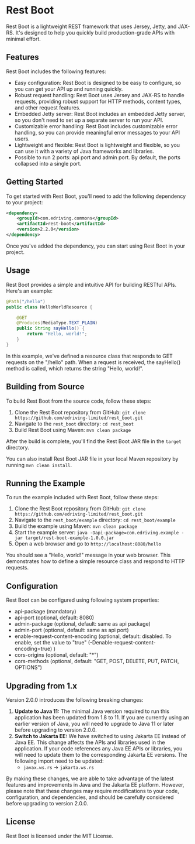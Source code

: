 # Rest Boot

Rest Boot is a lightweight REST framework that uses Jersey, Jetty, and JAX-RS. It's designed to help you quickly build production-grade APIs with minimal effort.

## Features

Rest Boot includes the following features:

- Easy configuration: Rest Boot is designed to be easy to configure, so you can get your API up and running quickly.
- Robust request handling: Rest Boot uses Jersey and JAX-RS to handle requests, providing robust support for HTTP methods, content types, and other request features.
- Embedded Jetty server: Rest Boot includes an embedded Jetty server, so you don't need to set up a separate server to run your API.
- Customizable error handling: Rest Boot includes customizable error handling, so you can provide meaningful error messages to your API users.
- Lightweight and flexible: Rest Boot is lightweight and flexible, so you can use it with a variety of Java frameworks and libraries.
- Possible to run 2 ports: api port and admin port. By default, the ports collapsed into a single port. 

## Getting Started

To get started with Rest Boot, you'll need to add the following dependency to your project:

```xml
<dependency>
    <groupId>com.edriving.commons</groupId>
    <artifactId>rest-boot</artifactId>
    <version>2.2.0</version>
</dependency>
```
Once you've added the dependency, you can start using Rest Boot in your project.

## Usage

Rest Boot provides a simple and intuitive API for building RESTful APIs. Here's an example:

```java
@Path("/hello")
public class HelloWorldResource {

    @GET
    @Produces(MediaType.TEXT_PLAIN)
    public String sayHello() {
        return "Hello, world!";
    }
}
```

In this example, we've defined a resource class that responds to GET requests on the "/hello" path. When a request is received, the sayHello() method is called, which returns the string "Hello, world!".

## Building from Source

To build Rest Boot from the source code, follow these steps:

1. Clone the Rest Boot repository from GitHub: `git clone https://github.com/edriving-limited/rest_boot.git`
2. Navigate to the `rest_boot` directory: `cd rest_boot`
3. Build Rest Boot using Maven: `mvn clean package`

After the build is complete, you'll find the Rest Boot JAR file in the `target` directory.

You can also install Rest Boot JAR file in your local Maven repository by running `mvn clean install`.

## Running the Example

To run the example included with Rest Boot, follow these steps:

1. Clone the Rest Boot repository from GitHub: `git clone https://github.com/edriving-limited/rest_boot.git`
2. Navigate to the `rest_boot/example` directory: `cd rest_boot/example`
3. Build the example using Maven: `mvn clean package`
4. Start the example server: `java -Dapi-package=com.edriving.example -jar target/rest-boot-example-1.0.0.jar`
5. Open a web browser and go to `http://localhost:8080/hello`

You should see a "Hello, world!" message in your web browser. This demonstrates how to define a simple resource class and respond to HTTP requests.


## Configuration
Rest Boot can be configured using following system properties:
- api-package (mandatory)
- api-port (optional, default: 8080)
- admin-package (optional, default: same as api package)
- admin-port (optional, default: same as api port)
- enable-request-content-encoding (optional, default: disabled. To enable, set the value to "true" (-Denable-request-content-encoding=true) )
- cors-origins (optional, default: "*")
- cors-methods (optional, default: "GET, POST, DELETE, PUT, PATCH, OPTIONS")

## Upgrading from 1.x
Version 2.0.0 introduces the following breaking changes:

1. **Update to Java 11:** The minimal Java version required to run this application has been updated from 1.8 to 11. If you are currently using an earlier version of Java, you will need to upgrade to Java 11 or later before upgrading to version 2.0.0.
2. **Switch to Jakarta EE:** We have switched to using Jakarta EE instead of Java EE. This change affects the APIs and libraries used in the application. If your code references any Java EE APIs or libraries, you will need to update them to the corresponding Jakarta EE versions.  The following import need to be updated:
   * `javax.ws.rs` -> `jakarta.ws.rs`

By making these changes, we are able to take advantage of the latest features and improvements in Java and the Jakarta EE platform. However, please note that these changes may require modifications to your code, configuration, and dependencies, and should be carefully considered before upgrading to version 2.0.0.


## License

Rest Boot is licensed under the MIT License.
